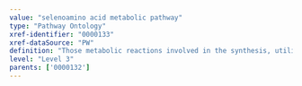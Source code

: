 ```yaml
---
value: "selenoamino acid metabolic pathway"
type: "Pathway Ontology"
xref-identifier: "0000133"
xref-dataSource: "PW"
definition: "Those metabolic reactions involved in the synthesis, utilization and/or degradation of selenoamino acids - amino acids in which a selenium atom replaces a sulfur atom. Examples include selenocysteine, selenohomocysteine and selenomethionine."
level: "Level 3"
parents: ['0000132']
---
```


